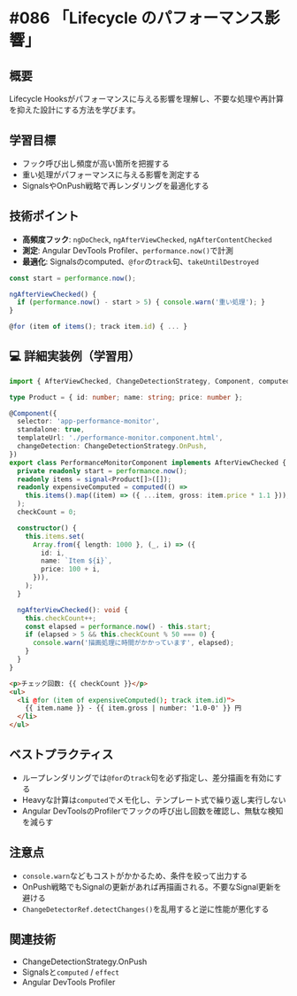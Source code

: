 # #086 「Lifecycle のパフォーマンス影響」

## 概要
Lifecycle Hooksがパフォーマンスに与える影響を理解し、不要な処理や再計算を抑えた設計にする方法を学びます。

## 学習目標
- フック呼び出し頻度が高い箇所を把握する
- 重い処理がパフォーマンスに与える影響を測定する
- SignalsやOnPush戦略で再レンダリングを最適化する

## 技術ポイント
- **高頻度フック**: `ngDoCheck`, `ngAfterViewChecked`, `ngAfterContentChecked`
- **測定**: Angular DevTools Profiler、`performance.now()`で計測
- **最適化**: Signalsのcomputed、`@for`の`track`句、`takeUntilDestroyed`

```typescript
const start = performance.now();
```

```typescript
ngAfterViewChecked() {
  if (performance.now() - start > 5) { console.warn('重い処理'); }
}
```

```typescript
@for (item of items(); track item.id) { ... }
```

## 💻 詳細実装例（学習用）
```typescript
import { AfterViewChecked, ChangeDetectionStrategy, Component, computed, signal } from '@angular/core';

type Product = { id: number; name: string; price: number };

@Component({
  selector: 'app-performance-monitor',
  standalone: true,
  templateUrl: './performance-monitor.component.html',
  changeDetection: ChangeDetectionStrategy.OnPush,
})
export class PerformanceMonitorComponent implements AfterViewChecked {
  private readonly start = performance.now();
  readonly items = signal<Product[]>([]);
  readonly expensiveComputed = computed(() =>
    this.items().map((item) => ({ ...item, gross: item.price * 1.1 })),
  );
  checkCount = 0;

  constructor() {
    this.items.set(
      Array.from({ length: 1000 }, (_, i) => ({
        id: i,
        name: `Item ${i}`,
        price: 100 + i,
      })),
    );
  }

  ngAfterViewChecked(): void {
    this.checkCount++;
    const elapsed = performance.now() - this.start;
    if (elapsed > 5 && this.checkCount % 50 === 0) {
      console.warn('描画処理に時間がかかっています', elapsed);
    }
  }
}
```

```html
<p>チェック回数: {{ checkCount }}</p>
<ul>
  <li @for (item of expensiveComputed(); track item.id)">
    {{ item.name }} - {{ item.gross | number: '1.0-0' }} 円
  </li>
</ul>
```

## ベストプラクティス
- ループレンダリングでは`@for`の`track`句を必ず指定し、差分描画を有効にする
- Heavyな計算は`computed`でメモ化し、テンプレート式で繰り返し実行しない
- Angular DevToolsのProfilerでフックの呼び出し回数を確認し、無駄な検知を減らす

## 注意点
- `console.warn`などもコストがかかるため、条件を絞って出力する
- OnPush戦略でもSignalの更新があれば再描画される。不要なSignal更新を避ける
- `ChangeDetectorRef.detectChanges()`を乱用すると逆に性能が悪化する

## 関連技術
- ChangeDetectionStrategy.OnPush
- Signalsと`computed` / `effect`
- Angular DevTools Profiler
